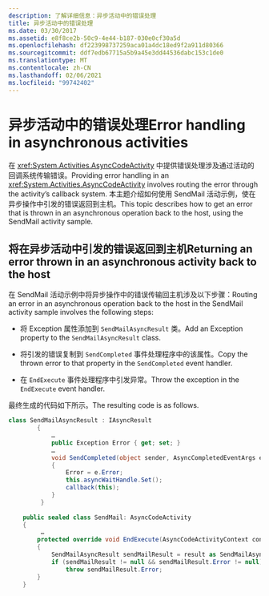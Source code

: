 ```yaml
---
description: 了解详细信息：异步活动中的错误处理
title: 异步活动中的错误处理
ms.date: 03/30/2017
ms.assetid: e8f8ce2b-50c9-4e44-b187-030e0cf30a5d
ms.openlocfilehash: df223998737259aca01a4dc18ed9f2a911d80366
ms.sourcegitcommit: ddf7edb67715a5b9a45e3dd44536dabc153c1de0
ms.translationtype: MT
ms.contentlocale: zh-CN
ms.lasthandoff: 02/06/2021
ms.locfileid: "99742402"
---
```

# <a name="error-handling-in-asynchronous-activities"></a><span data-ttu-id="ce164-103">异步活动中的错误处理</span><span class="sxs-lookup"><span data-stu-id="ce164-103">Error handling in asynchronous activities</span></span>

<span data-ttu-id="ce164-104">在 <xref:System.Activities.AsyncCodeActivity> 中提供错误处理涉及通过活动的回调系统传输错误。</span><span class="sxs-lookup"><span data-stu-id="ce164-104">Providing error handling in an <xref:System.Activities.AsyncCodeActivity> involves routing the error through the activity’s callback system.</span></span> <span data-ttu-id="ce164-105">本主题介绍如何使用 SendMail 活动示例，使在异步操作中引发的错误返回到主机。</span><span class="sxs-lookup"><span data-stu-id="ce164-105">This topic describes how to get an error that is thrown in an asynchronous operation back to the host, using the SendMail activity sample.</span></span>  
  
## <a name="returning-an-error-thrown-in-an-asynchronous-activity-back-to-the-host"></a><span data-ttu-id="ce164-106">将在异步活动中引发的错误返回到主机</span><span class="sxs-lookup"><span data-stu-id="ce164-106">Returning an error thrown in an asynchronous activity back to the host</span></span>  

 <span data-ttu-id="ce164-107">在 SendMail 活动示例中将异步操作中的错误传输回主机涉及以下步骤：</span><span class="sxs-lookup"><span data-stu-id="ce164-107">Routing an error in an asynchronous operation back to the host in the SendMail activity sample involves the following steps:</span></span>  
  
- <span data-ttu-id="ce164-108">将 Exception 属性添加到 `SendMailAsyncResult` 类。</span><span class="sxs-lookup"><span data-stu-id="ce164-108">Add an Exception property to the `SendMailAsyncResult` class.</span></span>  
  
- <span data-ttu-id="ce164-109">将引发的错误复制到 `SendCompleted` 事件处理程序中的该属性。</span><span class="sxs-lookup"><span data-stu-id="ce164-109">Copy the thrown error to that property in the `SendCompleted` event handler.</span></span>  
  
- <span data-ttu-id="ce164-110">在 `EndExecute` 事件处理程序中引发异常。</span><span class="sxs-lookup"><span data-stu-id="ce164-110">Throw the exception in the `EndExecute` event handler.</span></span>  
  
 <span data-ttu-id="ce164-111">最终生成的代码如下所示。</span><span class="sxs-lookup"><span data-stu-id="ce164-111">The resulting code is as follows.</span></span>  
  
```csharp  
class SendMailAsyncResult : IAsyncResult  
        {  
            …  
            public Exception Error { get; set; }
            …  
            void SendCompleted(object sender, AsyncCompletedEventArgs e)  
            {  
                Error = e.Error;  
                this.asyncWaitHandle.Set();  
                callback(this);  
            }  
         }  
  
    public sealed class SendMail: AsyncCodeActivity  
    {  
         …  
        protected override void EndExecute(AsyncCodeActivityContext context, IAsyncResult result)  
        {  
            SendMailAsyncResult sendMailResult = result as SendMailAsyncResult;  
            if (sendMailResult != null && sendMailResult.Error != null)  
                throw sendMailResult.Error;
        }  
    }  
```
